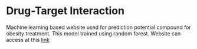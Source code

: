 # Drug-Target Interaction
Machine learning based website used for prediction potential compound for obesity treatment. This model trained using random forest. 
Website can access at this [link](https://hudzaiem-drugtarget-interaction-app-qo0hq0.streamlit.app/)
